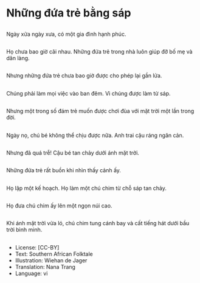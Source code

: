 # Những đứa trẻ bằng sáp

##
Ngày xửa ngày xưa, có một gia đình hạnh phúc.

##
Họ chưa bao giờ cãi nhau. Những đứa trẻ trong nhà luôn giúp đỡ bố mẹ và dân làng.

##
Nhưng những đứa trẻ chưa bao giờ được cho phép lại gần lửa.

##
Chúng phải làm mọi việc vào ban đêm. Vì chúng được làm từ sáp.

##
Nhưng một trong số đám trẻ muốn được chơi đùa với mặt trời một lần trong đời.

##
Ngày nọ, chú bé không thể chịu được nữa. Anh trai cậu ráng ngăn cản.

##
Nhưng đã quá trễ! Cậu bé tan chảy dưới ánh mặt trời.

##
Những đứa trẻ rất buồn khi nhìn thấy cảnh ấy.

##
Họ lập một kế hoạch. Họ làm một chú chim từ chỗ sáp tan chảy.

##
Họ đưa chú chim ấy lên một ngọn núi cao.

##
Khi ánh mặt trời vừa ló, chú chim tung cánh bay và cất tiếng hát dưới bầu trời bình minh.

##
* License: [CC-BY]
* Text: Southern African Folktale
* Illustration: Wiehan de Jager
* Translation: Nana Trang
* Language: vi
